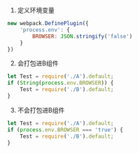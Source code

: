 1. 定义环境变量
```js
new webpack.DefinePlugin({
    'process.env': {
        BROWSER: JSON.stringify('false')
    }
})
```
2. 会打包进B组件
```js
let Test = require('./A').default;
if (String(process.env.BROWSER)) {
    Test = require('./B').default;
}
```
3. 不会打包进B组件
```js
let Test = require('./A').default;
if (process.env.BROWSER === 'true') {
    Test = require('./B').default;
}
```